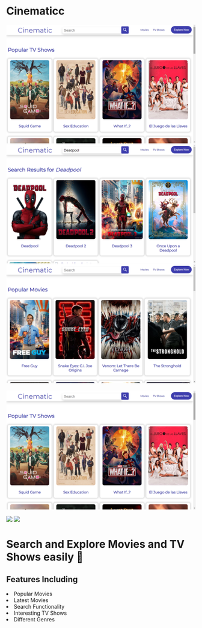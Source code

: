# Cinematicc
![Screenshot](./Screenshot1.png)
<br>
![Screenshot](./Screenshot2.png)
<br>
![Screenshot](./Screenshot3.png)  
<br>
![Screenshot](./Screenshot4.png)
 

![](https://img.shields.io/badge/API-TMDB-informational?style=flat&logo=spanner&logoColor=white&color=2bbc8a)
![](https://img.shields.io/badge/Framework-React-informational?style=flat&logo=react&logoColor=white&color=2bbc8a)

# Search and Explore Movies and TV Shows easily 🚀
## Features Including 
<li> Popular Movies </li>
<li> Latest Movies </li>
<li> Search Functionality </li>
<li> Interesting TV Shows </li>
<li> Different Genres </li>
